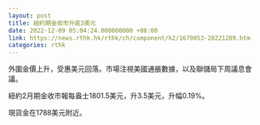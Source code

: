 ```yaml
---
layout: post
title: 紐約期金收市升逾3美元
date: 2022-12-09 05:04:24.000000000 +08:00
link: https://news.rthk.hk/rthk/ch/component/k2/1679053-20221209.htm
categories: rthk
---
```


外圍金價上升，受惠美元回落。市場注視美國通脹數據，以及聯儲局下周議息會議。

紐約2月期金收市報每盎士1801.5美元，升3.5美元，升幅0.19%。

現貨金在1788美元附近。
